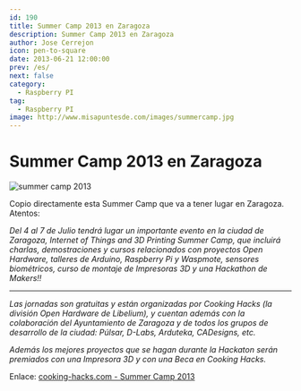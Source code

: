 ```yaml
---
id: 190
title: Summer Camp 2013 en Zaragoza
description: Summer Camp 2013 en Zaragoza
author: Jose Cerrejon
icon: pen-to-square
date: 2013-06-21 12:00:00
prev: /es/
next: false
category:
  - Raspberry PI
tag:
  - Raspberry PI
image: http://www.misapuntesde.com/images/summercamp.jpg
---
```


# Summer Camp 2013 en Zaragoza

![summer camp 2013](http://www.misapuntesde.com/images/summercamp.jpg)

Copio directamente esta Summer Camp que va a tener lugar en Zaragoza. Atentos:

*Del 4 al 7 de Julio tendrá lugar un importante evento en la ciudad de Zaragoza, Internet of Things and 3D Printing Summer Camp, que incluirá charlas, demostraciones y cursos relacionados con proyectos Open Hardware, talleres de Arduino, Raspberry Pi y Waspmote, sensores biométricos, curso de montaje de Impresoras 3D y una Hackathon de Makers!!*

- - -
*Las jornadas son gratuitas y están organizadas por Cooking Hacks (la división Open Hardware de Libelium), y cuentan además con la colaboración del Ayuntamiento de Zaragoza y de todos los grupos de desarrollo de la ciudad: Púlsar, D-Labs, Arduteka, CADesigns, etc.*

*Además los mejores proyectos que se hagan durante la Hackaton serán premiados con una Impresora 3D y con una Beca en Cooking Hacks.*

Enlace: [cooking-hacks.com - Summer Camp 2013](http://www.cooking-hacks.com/index.php/internet-of-things-and-3d-printing-summer-camp-2013?___store=es&___from_store=en)